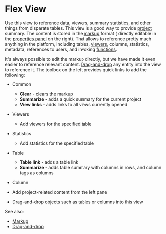 <!-- TITLE: Flex View -->
<!-- SUBTITLE: -->

# Flex View

Use this view to reference data, viewers, summary statistics, and other things from disparate tables. This view is a
good way to provide [project](project.md) summary. The content is stored in the [markup](../overview/markup.md) format (
directly editable in the
[properties panel](../overview/navigation.md#properties) on the right). That allows to reference pretty much anything in
the platform, including tables, [viewers](../visualize/viewers.md), columns, statistics, metadata, references to users,
and invoking [functions](functions/function.md).

It's always possible to edit the markup directly, but we have made it even easier to reference relevant content.
[Drag-and-drop](../overview/drag-and-drop.md) any entity into the view to reference it. The toolbox on the left provides
quick links to add the following:

* Common
  * **Clear** - clears the markup
  * **Summarize** - adds a quick summary for the current project
  * **View links** - adds links to all views currently opened
* Viewers
  * Add viewers for the specified table
* Statistics
  * Add statistics for the specified table
* Table
  * **Table link** - adds a table link
  * **Summarize** - adds table summary with columns in rows, and column tags as columns
* Column

* Add project-related content from the left pane
* Drag-and-drop objects such as tables or columns into this view

See also:

* [Markup](../overview/markup.md)
* [Drag-and-drop](../overview/drag-and-drop.md)

